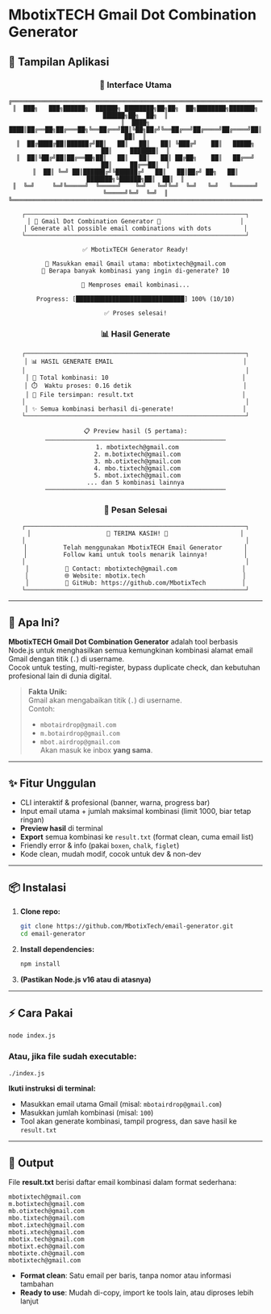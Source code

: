 # MbotixTECH Gmail Dot Combination Generator

## 📸 Tampilan Aplikasi

<div align="center">

### 🎨 Interface Utama
```
╔══════════════════════════════════════════════════════════════════════════════════════╗
║  ███╗   ███╗██████╗  ██████╗ ████████╗██╗██╗  ██╗████████╗███████╗ ██████╗██╗  ██╗  ║
║  ████╗ ████║██╔══██╗██╔═══██╗╚══██╔══╝██║╚██╗██╔╝╚══██╔══╝██╔════╝██╔════╝██║  ██║  ║
║  ██╔████╔██║██████╔╝██║   ██║   ██║   ██║ ╚███╔╝    ██║   █████╗  ██║     ███████║  ║
║  ██║╚██╔╝██║██╔══██╗██║   ██║   ██║   ██║ ██╔██╗    ██║   ██╔══╝  ██║     ██╔══██║  ║
║  ██║ ╚═╝ ██║██████╔╝╚██████╔╝   ██║   ██║██╔╝ ██╗   ██║   ███████╗╚██████╗██║  ██║  ║
║  ╚═╝     ╚═╝╚═════╝  ╚═════╝    ╚═╝   ╚═╝╚═╝  ╚═╝   ╚═╝   ╚══════╝ ╚═════╝╚═╝  ╚═╝  ║
╚══════════════════════════════════════════════════════════════════════════════════════╝

┌─────────────────────────────────────────────────────────────┐
│ 🚀 Gmail Dot Combination Generator 🚀                      │
│ Generate all possible email combinations with dots         │
└─────────────────────────────────────────────────────────────┘

✅ MbotixTECH Generator Ready!

📧 Masukkan email Gmail utama: mbotixtech@gmail.com
🔢 Berapa banyak kombinasi yang ingin di-generate? 10

🔧 Memproses email kombinasi...

Progress: [██████████████████████████████] 100% (10/10)

✅ Proses selesai!
```

### 📊 Hasil Generate
```
┌─────────────────────────────────────────────────────────────┐
│ 📊 HASIL GENERATE EMAIL                                    │
│                                                             │
│ 🔢 Total kombinasi: 10                                     │
│ ⏱️  Waktu proses: 0.16 detik                               │
│ 📁 File tersimpan: result.txt                              │
│                                                             │
│ ✨ Semua kombinasi berhasil di-generate!                   │
└─────────────────────────────────────────────────────────────┘

📋 Preview hasil (5 pertama):
──────────────────────────────────────────────────
 1. mbotixtech@gmail.com
 2. m.botixtech@gmail.com
 3. mb.otixtech@gmail.com
 4. mbo.tixtech@gmail.com
 5. mbot.ixtech@gmail.com
... dan 5 kombinasi lainnya
──────────────────────────────────────────────────
```

### 🎉 Pesan Selesai
```
┌─────────────────────────────────────────────────────────────┐
│                     🎉 TERIMA KASIH! 🎉                    │
│                                                             │
│          Telah menggunakan MbotixTECH Email Generator      │
│          Follow kami untuk tools menarik lainnya!          │
│                                                             │
│          📧 Contact: mbotixtech@gmail.com                  │
│          🌐 Website: mbotix.tech                           │
│          🐙 GitHub: https://github.com/MbotixTech          │
└─────────────────────────────────────────────────────────────┘
```

</div>

---

## 🚀 Apa Ini?

**MbotixTECH Gmail Dot Combination Generator** adalah tool berbasis Node.js untuk menghasilkan semua kemungkinan kombinasi alamat email Gmail dengan titik (`.`) di username.  
Cocok untuk testing, multi-register, bypass duplicate check, dan kebutuhan profesional lain di dunia digital.

> **Fakta Unik:**  
> Gmail akan mengabaikan titik (`.`) di username.  
> Contoh:  
> - `mbotairdrop@gmail.com`  
> - `m.botairdrop@gmail.com`  
> - `mbot.airdrop@gmail.com`  
> Akan masuk ke inbox **yang sama**.

---

## ✨ Fitur Unggulan

- CLI interaktif & profesional (banner, warna, progress bar)
- Input email utama + jumlah maksimal kombinasi (limit 1000, biar tetap ringan)
- **Preview hasil** di terminal
- **Export** semua kombinasi ke `result.txt` (format clean, cuma email list)
- Friendly error & info (pakai `boxen`, `chalk`, `figlet`)
- Kode clean, mudah modif, cocok untuk dev & non-dev

---

## 📦 Instalasi

1. **Clone repo:**
   ```bash
   git clone https://github.com/MbotixTech/email-generator.git
   cd email-generator
   ```

2. **Install dependencies:**
   ```bash
   npm install
   ```

3. **(Pastikan Node.js v16 atau di atasnya)**

---

## ⚡️ Cara Pakai

```bash
node index.js
```

### Atau, jika file sudah executable:

```bash
./index.js
```

**Ikuti instruksi di terminal:**

* Masukkan email utama Gmail (misal: `mbotairdrop@gmail.com`)
* Masukkan jumlah kombinasi (misal: `100`)
* Tool akan generate kombinasi, tampil progress, dan save hasil ke `result.txt`

---

## 📂 Output

File **result.txt** berisi daftar email kombinasi dalam format sederhana:

```
mbotixtech@gmail.com
m.botixtech@gmail.com
mb.otixtech@gmail.com
mbo.tixtech@gmail.com
mbot.ixtech@gmail.com
mboti.xtech@gmail.com
mbotix.tech@gmail.com
mbotixt.ech@gmail.com
mbotixte.ch@gmail.com
mbotixtech@gmail.com
```

* **Format clean**: Satu email per baris, tanpa nomor atau informasi tambahan
* **Ready to use**: Mudah di-copy, import ke tools lain, atau diproses lebih lanjut
